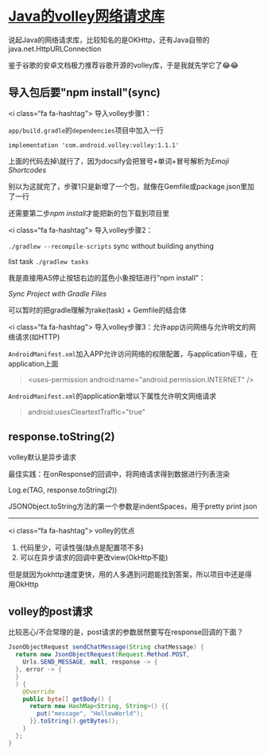 # [Java的volley网络请求库](/2020/01/volley.md)

说起Java的网络请求库，比较知名的是OKHttp，还有Java自带的java.net.HttpURLConnection

鉴于谷歌的安卓文档极力推荐谷歌开源的volley库，于是我就先学它了:joy:😂

## 导入包后要"npm install"(sync)

<i class=“fa fa-hashtag"></i>
导入volley步骤1：

`app/build.gradle`的`dependencies`项目中加入一行

`implementation 'com.android.volley:volley:1.1.1'`

上面的代码去掉\就行了，因为docsify会把冒号+单词+冒号解析为<var class="mark">Emoji Shortcodes</var>

别以为这就完了，步骤1只是新增了一个包，就像在Gemfile或package.json里加了一行

还需要第二步<var class="mark">npm install</var>才能把新的包下载到项目里

<i class=“fa fa-hashtag"></i>
导入volley步骤2：

`./gradlew --recompile-scripts` sync without building anything

list task `./gradlew tasks`

我是直接用AS停止按钮右边的蓝色小象按钮进行"npm install"：

<var class="mark">Sync Project with Gradle Files</var>

可以暂时的把gradle理解为rake(task) + Gemfile的结合体 

<i class=“fa fa-hashtag"></i>
导入volley步骤3：允许app访问网络与允许明文的网络请求(如HTTP)

`AndroidManifest.xml`加入APP允许访问网络的权限配置，与application平级，在application上面

> \<uses-permission android:name="android.permission.INTERNET" />

`AndroidManifest.xml`的application新增以下属性允许明文网络请求

> android:usesCleartextTraffic="true"

## response.toString(2)

volley默认是异步请求

最佳实践：在onResponse的回调中，将网络请求得到数据进行列表渲染

Log.e(TAG, response.toString(<var class="mark">2</var>))

JSONObject.toString方法的第一个参数是indentSpaces，用于pretty print json

---

<i class=“fa fa-hashtag"></i>
volley的优点

1. 代码里少，可读性强(缺点是配置项不多)
2. 可以在异步请求的回调中更改view(OkHttp不能)

但是就因为okhttp速度更快，用的人多遇到问题能找到答案，所以项目中还是得用OkHttp

## volley的post请求

比较恶心/不合常理的是，post请求的参数居然要写在response回调的下面？

```java
JsonObjectRequest sendChatMessage(String chatMessage) {
  return new JsonObjectRequest(Request.Method.POST,
    Urls.SEND_MESSAGE, null, response -> {
  }, error -> {
  }
  ) {
    @Override
    public byte[] getBody() {
      return new HashMap<String, String>() {{
        put("message", "HellowWorld");
      }}.toString().getBytes();
    }
  };
}
```
